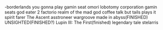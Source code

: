 -borderlands
you gonna play gamin seat omori
lobotomy corporation gamin seats
god eater 2
factorio
realm of the mad god
coffee talk but tails plays it
spirit farer
The Ascent
asstroneer
wargroove
made in abyss(FINISHED)
UNSIGHTED(FINISHED?)
Lupin III: The First(finished)
legendary tale
stelarris
